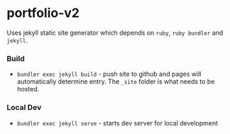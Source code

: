 # portfolio-v2
Uses jekyll static site generator which depends on `ruby`, `ruby bundler` and `jekyll`.

### Build
- `bundler exec jekyll build` - push site to github and pages will automatically determine entry.
    The `_site` folder is what needs to be hosted.


### Local Dev
- `bundler exec jekyll serve` - starts dev server for local development


